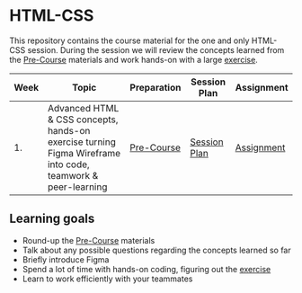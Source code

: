 # HTML-CSS

This repository contains the course material for the one and only HTML-CSS session. During the session we will review the concepts learned from the [Pre-Course](../../Pre-Course/README.md) materials and work hands-on with a large [exercise](./The-one-and-only-week1/README.md).

| Week | Topic                                                                                                       | Preparation                              | Session Plan                                       | Assignment                    |
| ---- | ----------------------------------------------------------------------------------------------------------- | ---------------------------------------- | -------------------------------------------------- | ----------------------------- |
| 1.   | Advanced HTML & CSS concepts, hands-on exercise turning Figma Wireframe into code, teamwork & peer-learning | [Pre-Course](../../Pre-Course/README.md) | [Session Plan](./The-one-and-only-week1/README.md) | [Assignment](./assignment.md) |

## Learning goals

- Round-up the [Pre-Course](../../Pre-Course/README.md) materials
- Talk about any possible questions regarding the concepts learned so far
- Briefly introduce Figma
- Spend a lot of time with hands-on coding, figuring out the [exercise](./The-one-and-only-week1/README.md)
- Learn to work efficiently with your teammates
